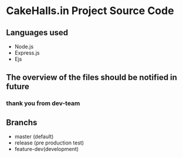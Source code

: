 
# CakeHalls.in Project Source Code 
## Languages used
  * Node.js
  * Express.js
  * Ejs
## The overview of the files should be notified in future 

### thank you from dev-team

## Branchs
* master (default)
* release (pre production test)
* feature-dev(development)
